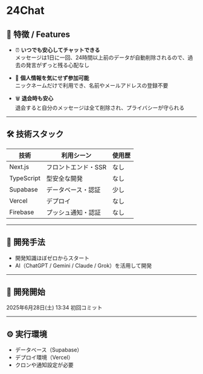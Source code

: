 # 24Chat

## 🌟 特徴 / Features

- ⏰ **いつでも安心してチャットできる**  
  メッセージは1日に一回、24時間以上前のデータが自動削除されるので、過去の発言がずっと残る心配なし

- 👤 **個人情報を気にせず参加可能**  
  ニックネームだけで利用でき、名前やメールアドレスの登録不要

- 🗑️ **退会時も安心**  
  退会すると自分のメッセージは全て削除され、プライバシーが守られる

---

## 🛠 技術スタック

| 技術       | 利用シーン          | 使用歴 |
| ---------- | ------------------- | ------ |
| Next.js    | フロントエンド・SSR | なし   |
| TypeScript | 型安全な開発        | なし   |
| Supabase   | データベース・認証  | 少し   |
| Vercel     | デプロイ            | なし   |
| Firebase   | プッシュ通知・認証  | なし   |

---

## 🧩 開発手法

- 開発知識ほぼゼロからスタート
- AI（ChatGPT / Gemini / Claude / Grok）を活用して開発

---

## 📅 開発開始

2025年6月28日(土) 13:34 初回コミット

---

## ⚙ 実行環境

- データベース（Supabase）
- デプロイ環境（Vercel）
- クロンや通知設定が必要
